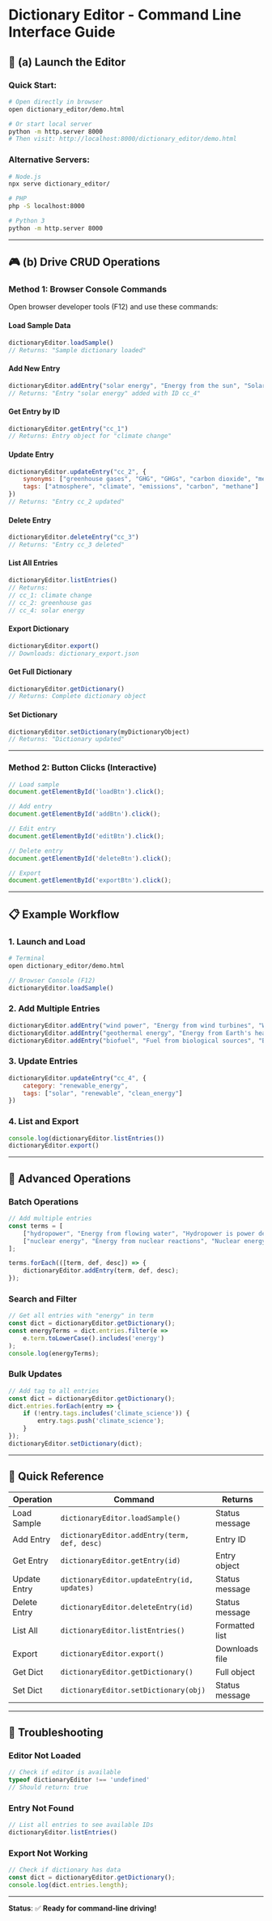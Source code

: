 # Dictionary Editor - Command Line Interface Guide

## 🚀 (a) Launch the Editor

### **Quick Start:**
```bash
# Open directly in browser
open dictionary_editor/demo.html

# Or start local server
python -m http.server 8000
# Then visit: http://localhost:8000/dictionary_editor/demo.html
```

### **Alternative Servers:**
```bash
# Node.js
npx serve dictionary_editor/

# PHP
php -S localhost:8000

# Python 3
python -m http.server 8000
```

---

## 🎮 (b) Drive CRUD Operations

### **Method 1: Browser Console Commands**

Open browser developer tools (F12) and use these commands:

#### **Load Sample Data**
```javascript
dictionaryEditor.loadSample()
// Returns: "Sample dictionary loaded"
```

#### **Add New Entry**
```javascript
dictionaryEditor.addEntry("solar energy", "Energy from the sun", "Solar energy is radiant light and heat from the Sun...")
// Returns: "Entry "solar energy" added with ID cc_4"
```

#### **Get Entry by ID**
```javascript
dictionaryEditor.getEntry("cc_1")
// Returns: Entry object for "climate change"
```

#### **Update Entry**
```javascript
dictionaryEditor.updateEntry("cc_2", {
    synonyms: ["greenhouse gases", "GHG", "GHGs", "carbon dioxide", "methane"],
    tags: ["atmosphere", "climate", "emissions", "carbon", "methane"]
})
// Returns: "Entry cc_2 updated"
```

#### **Delete Entry**
```javascript
dictionaryEditor.deleteEntry("cc_3")
// Returns: "Entry cc_3 deleted"
```

#### **List All Entries**
```javascript
dictionaryEditor.listEntries()
// Returns: 
// cc_1: climate change
// cc_2: greenhouse gas
// cc_4: solar energy
```

#### **Export Dictionary**
```javascript
dictionaryEditor.export()
// Downloads: dictionary_export.json
```

#### **Get Full Dictionary**
```javascript
dictionaryEditor.getDictionary()
// Returns: Complete dictionary object
```

#### **Set Dictionary**
```javascript
dictionaryEditor.setDictionary(myDictionaryObject)
// Returns: "Dictionary updated"
```

---

### **Method 2: Button Clicks (Interactive)**

```javascript
// Load sample
document.getElementById('loadBtn').click();

// Add entry
document.getElementById('addBtn').click();

// Edit entry
document.getElementById('editBtn').click();

// Delete entry
document.getElementById('deleteBtn').click();

// Export
document.getElementById('exportBtn').click();
```

---

## 📋 **Example Workflow**

### **1. Launch and Load**
```bash
# Terminal
open dictionary_editor/demo.html
```

```javascript
// Browser Console (F12)
dictionaryEditor.loadSample()
```

### **2. Add Multiple Entries**
```javascript
dictionaryEditor.addEntry("wind power", "Energy from wind turbines", "Wind power is the use of wind energy...")
dictionaryEditor.addEntry("geothermal energy", "Energy from Earth's heat", "Geothermal energy is thermal energy...")
dictionaryEditor.addEntry("biofuel", "Fuel from biological sources", "Biofuel is a fuel that is produced...")
```

### **3. Update Entries**
```javascript
dictionaryEditor.updateEntry("cc_4", {
    category: "renewable_energy",
    tags: ["solar", "renewable", "clean_energy"]
})
```

### **4. List and Export**
```javascript
console.log(dictionaryEditor.listEntries())
dictionaryEditor.export()
```

---

## 🔧 **Advanced Operations**

### **Batch Operations**
```javascript
// Add multiple entries
const terms = [
    ["hydropower", "Energy from flowing water", "Hydropower is power derived from..."],
    ["nuclear energy", "Energy from nuclear reactions", "Nuclear energy is the energy..."]
];

terms.forEach(([term, def, desc]) => {
    dictionaryEditor.addEntry(term, def, desc);
});
```

### **Search and Filter**
```javascript
// Get all entries with "energy" in term
const dict = dictionaryEditor.getDictionary();
const energyTerms = dict.entries.filter(e => 
    e.term.toLowerCase().includes('energy')
);
console.log(energyTerms);
```

### **Bulk Updates**
```javascript
// Add tag to all entries
const dict = dictionaryEditor.getDictionary();
dict.entries.forEach(entry => {
    if (!entry.tags.includes('climate_science')) {
        entry.tags.push('climate_science');
    }
});
dictionaryEditor.setDictionary(dict);
```

---

## 🎯 **Quick Reference**

| Operation | Command | Returns |
|-----------|---------|---------|
| Load Sample | `dictionaryEditor.loadSample()` | Status message |
| Add Entry | `dictionaryEditor.addEntry(term, def, desc)` | Entry ID |
| Get Entry | `dictionaryEditor.getEntry(id)` | Entry object |
| Update Entry | `dictionaryEditor.updateEntry(id, updates)` | Status message |
| Delete Entry | `dictionaryEditor.deleteEntry(id)` | Status message |
| List All | `dictionaryEditor.listEntries()` | Formatted list |
| Export | `dictionaryEditor.export()` | Downloads file |
| Get Dict | `dictionaryEditor.getDictionary()` | Full object |
| Set Dict | `dictionaryEditor.setDictionary(obj)` | Status message |

---

## 🚨 **Troubleshooting**

### **Editor Not Loaded**
```javascript
// Check if editor is available
typeof dictionaryEditor !== 'undefined'
// Should return: true
```

### **Entry Not Found**
```javascript
// List all entries to see available IDs
dictionaryEditor.listEntries()
```

### **Export Not Working**
```javascript
// Check if dictionary has data
const dict = dictionaryEditor.getDictionary();
console.log(dict.entries.length);
```

---

**Status**: ✅ **Ready for command-line driving!** 
